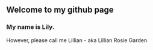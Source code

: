 ## Welcome to my github page

### My name is Lily. 
However, please call me Lillian - aka Lillian Rosie Garden



